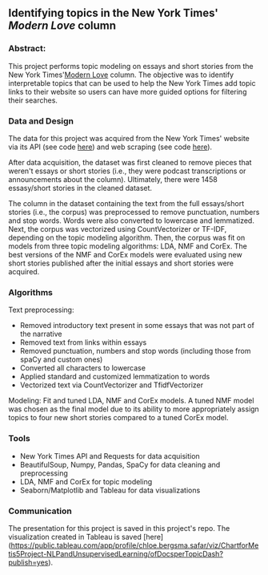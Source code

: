 ## Identifying topics in the New York Times' *Modern Love* column

### Abstract:

This project performs topic modeling on essays and short stories from the New York Times'[Modern Love](https://www.nytimes.com/column/modern-love) column. The objective was to identify interpretable topics that can be used to help the New York Times add topic links to their website so users can have more guided options for filtering their searches.

### Data and Design

The data for this project was acquired from the New York Times' website via its API (see code [here](https://github.com/chloebs4590/NLP-Unsupervised-Learning/blob/master/NY%20Times%20API%20data%20extraction.ipynb)) and web scraping (see code [here](https://github.com/chloebs4590/NLP-Unsupervised-Learning/blob/master/Essays%20Web%20Scraping.ipynb)).

After data acquisition, the dataset was first cleaned to remove pieces that weren't essays or short stories (i.e., they were podcast transcriptions or announcements about the column). Ultimately, there were 1458 essasy/short stories in the cleaned dataset.

The column in the dataset containing the text from the full essays/short stories (i.e., the corpus) was preprocessed to remove punctuation, numbers and stop words. Words were also converted to lowercase and lemmatized. Next, the corpus was vectorized using CountVectorizer or TF-IDF, depending on the topic modeling algorithm. Then, the corpus was fit on models from three topic modeling algorithms: LDA, NMF and CorEx. The best versions of the NMF and CorEx models were evaluated using new short stories published after the initial essays and short stories were acquired.

### Algorithms

Text preprocessing:
- Removed introductory text present in some essays that was not part of the narrative
- Removed text from links within essays
- Removed punctuation, numbers and stop words (including those from spaCy and custom ones)
- Converted all characters to lowercase
- Applied standard and customized lemmatization to words
- Vectorized text via CountVectorizer and TfidfVectorizer

Modeling:
Fit and tuned LDA, NMF and CorEx models. A tuned NMF model was chosen as the final model due to its ability to more appropriately assign topics to four new short stories compared to a tuned CorEx model.

### Tools
- New York Times API and Requests for data acquisition
- BeautifulSoup, Numpy, Pandas, SpaCy for data cleaning and preprocessing
- LDA, NMF and CorEx for topic modeling
- Seaborn/Matplotlib and Tableau for data visualizations

### Communication

The presentation for this project is saved in this project's repo. The visualization created in Tableau is saved [here] (https://public.tableau.com/app/profile/chloe.bergsma.safar/viz/ChartforMetis5Project-NLPandUnsupervisedLearning/ofDocsperTopicDash?publish=yes).

